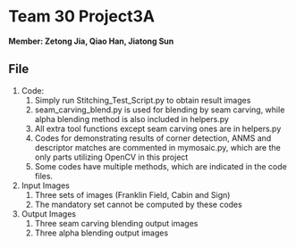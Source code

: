 # Team 30 Project3A

**Member: Zetong Jia, Qiao Han, Jiatong Sun**

## File

1. Code: 
   1. Simply run Stitching_Test_Script.py to obtain result images
   2. seam_carving_blend.py is used for blending by seam carving, while alpha blending method is also included in helpers.py
   3. All extra tool functions except seam carving ones are in helpers.py	
   4. Codes for demonstrating results of corner detection, ANMS and descriptor matches are commented in mymosaic.py, which are the only parts utilizing OpenCV in this project
   5. Some codes have multiple methods, which are indicated in the code files.	
2. Input Images
   1. Three sets of images (Franklin Field, Cabin and Sign)
   2. The mandatory set cannot be computed by these codes 
3. Output Images
   1. Three seam carving blending output images
   2. Three alpha blending output images




